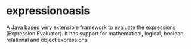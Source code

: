 expressionoasis
===============

A Java based very extensible framework to evaluate the expressions (Expression Evaluator). It has support for mathematical, logical, boolean, relational and object expressions
